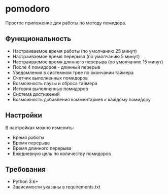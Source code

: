 # pomodoro

Простое приложение для работы по методу помидора.

## Функциональность

- Настраиваемое время работы (по умолчанию 25 минут)
- Настраиваемое время перерыва (по умолчанию 5 минут)
- Настраиваемое время длинного перерыва (по умолчанию 15 минут)
- После 4 помидоров - длинный перерыв
- Уведомления в системном трее по окончании таймера
- Счетчик выполненных помидоров
- Возможность паузы и сброса таймера
- История выполненных помидоров
- Система достижений
- Возможность добавления комментариев к каждому помидору

## Настройки

В настройках можно изменить:
- Время работы
- Время перерыва
- Время длинного перерыва
- Ежедневную цель по количеству помидоров

## Требования

- Python 3.6+
- Зависимости указаны в requirements.txt 